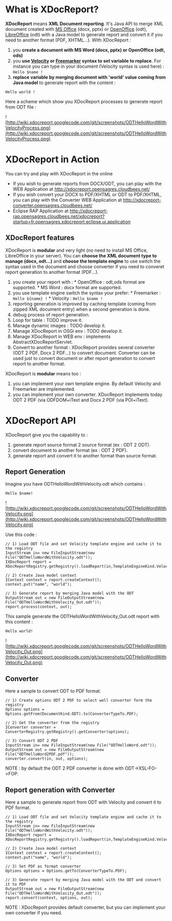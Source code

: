 # What is XDocReport? #

**XDocReport** means **XML Document reporting**. It's Java API to merge XML document created with [MS Office](http://office.microsoft.com/fr-fr/) (docx, pptx) or [OpenOffice](http://www.openoffice.org/) (odt), [LibreOffice](http://www.libreoffice.org/) (odt) with a Java model to generate report and convert it if you need to another format (PDF, XHTML...). With XDocReport :

  1. you **create a document with MS Word (docx, pptx) or OpenOffice (odt, ods)**
  1. you **use [Velocity](http://velocity.apache.org/) or [Freemarker](http://freemarker.sourceforge.net/) syntax to set variable to replace**. For instance you can type in your document (Velocity syntax is used here) :
`Hello $name !`
  1. **replace variable by merging document with 'world' value coming from Java model** to generate report with the content :

`Hello world !`

Here a scheme which show you XDocReport processes to generate report from ODT file :

![http://wiki.xdocreport.googlecode.com/git/screenshots/ODTHelloWordWithVelocityProcess.png](http://wiki.xdocreport.googlecode.com/git/screenshots/ODTHelloWordWithVelocityProcess.png)

# XDocReport in Action #

You can try and play with XDocReport in the online

  * If you wish to generate reports from DOCX/ODT, you can play with the WEB Application at http://xdocreport.opensagres.cloudbees.net/
  * If you wish convert your DOCX to PDF/XHTML or ODT to PDF/XHTML, you can play with the Converter WEB Application at http://xdocreport-converter.opensagres.cloudbees.net/
  * Eclipse RAP Application at http://xdocreport-rap.opensagres.cloudbees.net/xdocreport?startup=fr.opensagres.xdocreport.eclipse.ui.application

## XDocReport  features ##

XDocReport is **modular** and very light (no need to install MS Office, LibreOffice in your server). You can **choose the XML document type to manage (docx, odt...)** and **choose the template engine** to use switch the syntax used in the document and choose converter if you need to converet report generation to another format (PDF...).

  1. you create your report with :
    * OpenOffice : odt,ods format are supported.
    * MS Word : docx format are supported.
  1. you use template engine switch the syntax  your prefer:
    * Freemarker : `Hello ${name} !`
    * Velocity : `Hello $name !`
  1. reporting generation is improved by caching template (coming from zipped XML document entry) when a second generation is done.
  1. debug process of report generation.
  1. Loop for table : TODO improve it.
  1. Manage dynamic images : TODO develop it.
  1. Manage XDocReport in OSGi env : TODO develop it.
  1. Manage XDocReport in WEB env : implements AbstractXDocReportServlet.
  1. Convert to another format : XDocReport provides several converter (ODT 2 PDF, Docx 2 PDF...) to convert document. Converter can be used just to convert document or after report generation to convert report to another format.

XDocReport is **modular** means too :

  1. you can implement your own template engine. By default Velocity and Freemarker are implemented.
  1. you can implement your own converter. XDocReport implements today ODT 2 PDF (via ODFDOM+iText and Docx 2 PDF (via POI+iText).

# XDocReport API #

XDocReport give you the capability to :

  1. generate report source format 2 source format  (ex : ODT 2 ODT).
  1. convert document to another format (ex : ODT 2 PDF).
  1. generate report and convert it to another format than source format.

## Report Generation ##

Imagine you have ODTHelloWordWithVelocity.odt which contains :

`Hello $name!`

![http://wiki.xdocreport.googlecode.com/git/screenshots/ODTHelloWordWithVelocity.png](http://wiki.xdocreport.googlecode.com/git/screenshots/ODTHelloWordWithVelocity.png)

Use this code :

```
// 1) Load ODT file and set Velocity template engine and cache it to the registry			
InputStream in= new FileInputStream(new File("ODTHelloWordWithVelocity.odt"));
IXDocReport report = XDocReportRegistry.getRegistry().loadReport(in,TemplateEngineKind.Velocity);

// 2) Create Java model context 
IContext context = report.createContext();
context.put("name", "world");

// 3) Generate report by merging Java model with the ODT
OutputStream out = new FileOutputStream(new File("ODTHelloWordWithVelocity_Out.odt"));
report.process(context, out);
```

This sample generate the ODTHelloWordWithVelocity\_Out.odt report with this content :

`Hello world!`

![http://wiki.xdocreport.googlecode.com/git/screenshots/ODTHelloWordWithVelocity_Out.png](http://wiki.xdocreport.googlecode.com/git/screenshots/ODTHelloWordWithVelocity_Out.png)

## Converter ##

Here a sample to convert ODT to PDF format.

```
// 1) Create options ODT 2 PDF to select well converter form the registry
Options options = Options.getFrom(DocumentKind.ODT).to(ConverterTypeTo.PDF);

// 2) Get the converter from the registry
IConverter converter = ConverterRegistry.getRegistry().getConverter(options);

// 3) Convert ODT 2 PDF
InputStream in= new FileInputStream(new File("ODTHelloWord.odt"));
OutputStream out = new FileOutputStream(new File("ODTHelloWord2PDF.pdf"));
converter.convert(in, out, options);					
```

NOTE : by default the ODT 2 PDF converter is done with ODT->XSL-FO->FOP.

## Report generation with Converter ##

Here a sample to generate report from ODT with Velocity and convert it to PDF format.

```
// 1) Load ODT file and set Velocity template engine and cache it to the registry			
InputStream in= new FileInputStream(new File("ODTHelloWordWithVelocity.odt"));
IXDocReport report = XDocReportRegistry.getRegistry().loadReport(in,TemplateEngineKind.Velocity);

// 2) Create Java model context 
IContext context = report.createContext();
context.put("name", "world");

// 3) Set PDF as format converter
Options options = Options.getTo(ConverterTypeTo.PDF);

// 3) Generate report by merging Java model with the ODT and convert it to PDF
OutputStream out = new FileOutputStream(new File("ODTHelloWordWithVelocity_Out.odt"));
report.convert(context, options, out);
```

NOTE : XDocReport provides default converter, but you can implement your own converter if you need.